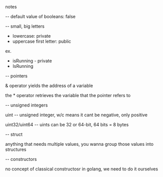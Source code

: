 notes

-- default value of booleans: false

-- small, big letters

- lowercase: private
- uppercase first letter: public

ex.

- isRunning - private
- IsRunning

-- pointers

& operator yields the address of a variable

the \* operator retrieves the variable that the pointer refers to

-- unsigned integers

uint -- unsigned integer, w/c means it cant be negative, only positive

uint32/uint64 -- uints can be 32 or 64-bit, 64 bits = 8 bytes

-- struct

anything that needs multiple values, you wanna group those values into structures

-- constructors

no concept of classical constructosr in golang, we need to do it ourselves
